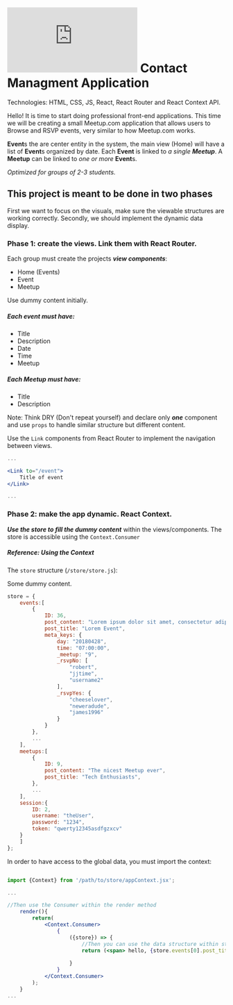 # ![alt text](https://assets.breatheco.de/apis/img/images.php?blob&random&cat=icon&tags=breathecode,32) Contact Managment Application 

Technologies: HTML, CSS, JS, React, React Router and React Context API.

Hello! It is time to start doing professional front-end applications. This time
we will be creating a small Meetup.com application that allows users to Browse and RSVP events, very similar to how Meetup.com works.

**Event**s the are center entity in the system, the main view (Home) will have a list of **Event**s organized by date.
Each **Event** is linked to _a single **Meetup**_.
A **Meetup** can be linked to _one or more_ **Event**s.

_Optimized for groups of 2-3 students._

## This project is meant to be done in two phases

First we want to focus on the visuals, make sure the viewable structures are working correctly. 
Secondly, we should implement the dynamic data display.

### Phase 1: create the views. Link them with React Router.

Each group must create the projects ***view components***: 
- Home (Events)
- Event
- Meetup

Use dummy content initially. 
##### Each event must have:
- Title
- Description
- Date
- Time
- Meetup

##### Each Meetup must have:
- Title
- Description

Note: Think DRY (Don't repeat yourself) and declare only ***one*** component and use ```props``` to handle similar structure but different content.

Use the ``` Link ``` components from React Router to implement the navigation between views.

```jsx
...

<Link to="/event">
	Title of event
</Link>

...
```


### Phase 2: make the app dynamic. React Context.

***Use the store to fill the dummy content*** within the views/components. The store is accessible using the ```Context.Consumer```

##### Reference: Using the Context

The `store` structure (```/store/store.js```):

Some dummy content.

```javascript
store = {
    events:[
        {
            ID: 36,
            post_content: "Lorem ipsum dolor sit amet, consectetur adipiscing elit. Sed nec libero consectetur risus vehicula interdum eu at elit. Proin a commodo erat, eu molestie ipsum. Aliquam tristique nunc a est tristique, et convallis risus ullamcorper. Fusce nec massa ac enim pellentesque ornare. Pellentesque non sapien varius, pellentesque tellus sit amet, facilisis justo. Duis rhoncus nunc id elementum dapibus. Sed dictum lacinia vestibulum.",
            post_title: "Lorem Event",
            meta_keys: {
                day: "20180428",
                time: "07:00:00",
                _meetup: "9",
                _rsvpNo: [
                    "robert",
                    "jjtime",
                    "username2"
                ],
                _rsvpYes: {
                    "cheeselover",
                    "neweradude",
                    "james1996"
                }
            }
        },
        ...
    ],
    meetups:[
        {
            ID: 9,
            post_content: "The nicest Meetup ever",
            post_title: "Tech Enthusiasts",
        },
        ...
    ],
    session:{
        ID: 2,
        username: "theUser",
        password: "1234",
        token: "qwerty12345asdfgzxcv"
    }
    ]
};
```

In order to have access to the global data, you must import the context: 
```jsx

import {Context} from '/path/to/store/appContext.jsx';

...

//Then use the Consumer within the render method
    render(){
        return(
            <Context.Consumer>
                {
                    ({store}) => {
                        //Then you can use the data structure within store into 
                        return (<span> hello, {store.events[0].post_title} </span>);
                        
                    }
                }
            </Context.Consumer>
        );
    }
...

```